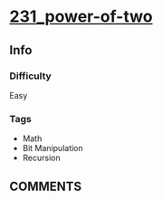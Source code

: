 # [231_power-of-two](https://leetcode.com/problems/power-of-two)

## Info

### Difficulty

Easy

### Tags

- Math
- Bit Manipulation
- Recursion

## __COMMENTS__

> 
